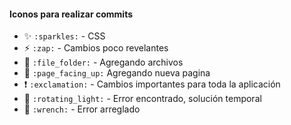 #### Iconos para realizar commits

+ :sparkles: `:sparkles:` - CSS 
+ :zap: `:zap:` - Cambios poco revelantes
+ :file_folder: `:file_folder:` - Agregando archivos
+ :page_facing_up: `:page_facing_up:` Agregando nueva pagina
+ :exclamation: `:exclamation:` - Cambios importantes para toda la aplicación
+ :rotating_light: `:rotating_light:` - Error encontrado, solución temporal
+ :wrench: `:wrench:` - Error arreglado
